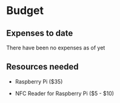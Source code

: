 # Budget

## Expenses to date

There have been no expenses as of yet

## Resources needed

- Raspberry Pi ($35)

- NFC Reader for Raspberry Pi ($5 - $10)


